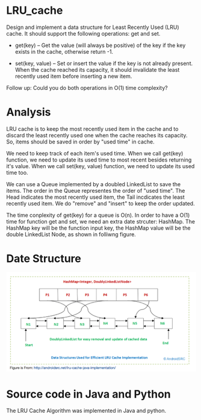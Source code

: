 # LRU_cache

Design and implement a data structure for Least Recently Used (LRU) cache. 
It should support the following operations: get and set.

  * get(key) – Get the value (will always be positive) of the key if the key exists in the cache, otherwise return -1.

  * set(key, value) – Set or insert the value if the key is not already present. When the cache reached its capacity, it should invalidate the least recently used item before inserting a new item.

Follow up:
Could you do both operations in O(1) time complexity?

# Analysis 

LRU cache is to keep the most recently used item in the cache and to discard the least recently used one when the cache reaches its capacity. So, items should be saved in order by "used time" in cache. 

We need to keep track of each item's used time.  When we call get(key) function, we need to update its used time to most recent besides returning it's value. When we call set(key, value) function,  we need to update its used time too.

We can use a Queue implemented by a doubled LinkedList to save the items. 
The order in the Queue representes the order of "used time". The Head indicates the most recently used item, the Tail incdicates the least recently used item. We do "remove" and "insert" to keep the order updated.  

The time conplexity of get(key) for a queue is O(n). 
In order to have a O(1) time for function get and set, we need an extra date strcuter: HashMap.
The HashMap key will be the function input key, the HashMap value will be the double LinkedList Node, as shown in folliwng figure.

# Date Structure

![Date Structure](date_structure.png)


# Source code in Java and Python 

The LRU Cache Algorithm was implemented in Java and python.
